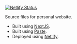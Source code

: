 [![Netlify Status](https://api.netlify.com/api/v1/badges/cf743fa0-923f-4b3b-bba3-24e307c04e20/deploy-status)](https://app.netlify.com/sites/upbeat-villani-d0941d/deploys)

Source files for personal website.

- Built using [NextJS](https://nextjs.org//).
- Built using [Paste](https://paste.twilio.design/).
- Deployed using [Netlify](https://netlify.com/).
